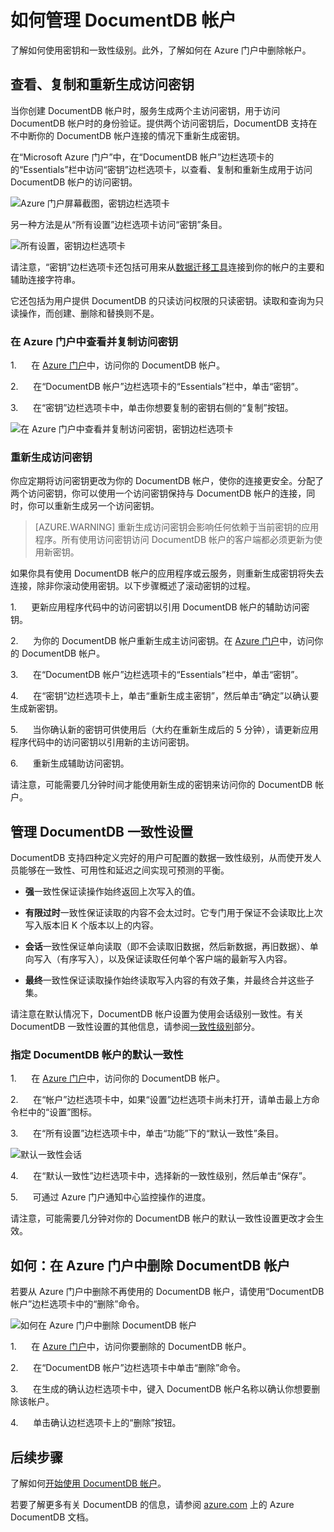 <properties
	pageTitle="通过 Azure 门户管理 DocumentDB 帐户 | Azure"
	description="了解如何通过 Azure 门户管理你的 DocumentDB 帐户。查找有关使用 Azure 门户查看、复制、删除和访问帐户的指南。"
	keywords="Azure 门户、documentdb、azure、Microsoft azure"
	services="documentdb"
	documentationCenter=""
	authors="AndrewHoh"
	manager="jhubbard"
	editor="cgronlun"/>

<tags
	ms.service="documentdb"
	ms.date="02/26/2016"
	wacn.date="06/28/2016"/>

# 如何管理 DocumentDB 帐户

了解如何使用密钥和一致性级别。此外，了解如何在 Azure 门户中删除帐户。

## <a id="keys"></a>查看、复制和重新生成访问密钥
当你创建 DocumentDB 帐户时，服务生成两个主访问密钥，用于访问 DocumentDB 帐户时的身份验证。提供两个访问密钥后，DocumentDB 支持在不中断你的 DocumentDB 帐户连接的情况下重新生成密钥。

在“Microsoft Azure 门户”中，在“DocumentDB 帐户”边栏选项卡的的“Essentials”栏中访问“密钥”边栏选项卡，以查看、复制和重新生成用于访问 DocumentDB 帐户的访问密钥。[](https://portal.azure.cn/)

![Azure 门户屏幕截图，密钥边栏选项卡](./media/documentdb-manage-account/keys.png)

另一种方法是从“所有设置”边栏选项卡访问“密钥”条目。

![所有设置，密钥边栏选项卡](./media/documentdb-manage-account/allsettingskeys.png)

请注意，“密钥”边栏选项卡还包括可用来从[数据迁移工具](/documentation/articles/documentdb-import-data)连接到你的帐户的主要和辅助连接字符串。

它还包括为用户提供 DocumentDB 的只读访问权限的只读密钥。读取和查询为只读操作，而创建、删除和替换则不是。

### 在 Azure 门户中查看并复制访问密钥

1.      在 [Azure 门户](https://portal.azure.cn/)中，访问你的 DocumentDB 帐户。 

2.      在“DocumentDB 帐户”边栏选项卡的“Essentials”栏中，单击“密钥”。

3.      在“密钥”边栏选项卡中，单击你想要复制的密钥右侧的“复制”按钮。

  ![在 Azure 门户中查看并复制访问密钥，密钥边栏选项卡](./media/documentdb-manage-account/copykeys.png)

### 重新生成访问密钥

你应定期将访问密钥更改为你的 DocumentDB 帐户，使你的连接更安全。分配了两个访问密钥，你可以使用一个访问密钥保持与 DocumentDB 帐户的连接，同时，你可以重新生成另一个访问密钥。

> [AZURE.WARNING] 重新生成访问密钥会影响任何依赖于当前密钥的应用程序。所有使用访问密钥访问 DocumentDB 帐户的客户端都必须更新为使用新密钥。

如果你具有使用 DocumentDB 帐户的应用程序或云服务，则重新生成密钥将失去连接，除非你滚动使用密钥。以下步骤概述了滚动密钥的过程。

1.      更新应用程序代码中的访问密钥以引用 DocumentDB 帐户的辅助访问密钥。

2.      为你的 DocumentDB 帐户重新生成主访问密钥。在 [Azure 门户](https://portal.azure.cn/)中，访问你的 DocumentDB 帐户。

3.      在“DocumentDB 帐户”边栏选项卡的“Essentials”栏中，单击“密钥”。

4.      在“密钥”边栏选项卡上，单击“重新生成主密钥”，然后单击“确定”以确认要生成新密钥。

5.      当你确认新的密钥可供使用后（大约在重新生成后的 5 分钟），请更新应用程序代码中的访问密钥以引用新的主访问密钥。

6.      重新生成辅助访问密钥。

请注意，可能需要几分钟时间才能使用新生成的密钥来访问你的 DocumentDB 帐户。

## <a id="consistency"></a>管理 DocumentDB 一致性设置
DocumentDB 支持四种定义完好的用户可配置的数据一致性级别，从而使开发人员能够在一致性、可用性和延迟之间实现可预测的平衡。

- **强**一致性保证读操作始终返回上次写入的值。

- **有限过时**一致性保证读取的内容不会太过时。它专门用于保证不会读取比上次写入版本旧 K 个版本以上的内容。

- **会话**一致性保证单向读取（即不会读取旧数据，然后新数据，再旧数据）、单向写入（有序写入），以及保证读取任何单个客户端的最新写入内容。

- **最终**一致性保证读取操作始终读取写入内容的有效子集，并最终合并这些子集。

请注意在默认情况下，DocumentDB 帐户设置为使用会话级别一致性。有关 DocumentDB 一致性设置的其他信息，请参阅[一致性级别](http://go.microsoft.com/fwlink/p/?LinkId=402365)部分。

### 指定 DocumentDB 帐户的默认一致性

1.      在 [Azure 门户](https://portal.azure.cn/)中，访问你的 DocumentDB 帐户。 

2.      在“帐户”边栏选项卡中，如果“设置”边栏选项卡尚未打开，请单击最上方命令栏中的“设置”图标。

3.      在“所有设置”边栏选项卡中，单击“功能”下的“默认一致性”条目。

![默认一致性会话](./media/documentdb-manage-account/chooseandsaveconsistency.png)

4.      在“默认一致性”边栏选项卡中，选择新的一致性级别，然后单击“保存”。

5.      可通过 Azure 门户通知中心监控操作的进度。

请注意，可能需要几分钟对你的 DocumentDB 帐户的默认一致性设置更改才会生效。

## <a id="delete"></a>如何：在 Azure 门户中删除 DocumentDB 帐户
若要从 Azure 门户中删除不再使用的 DocumentDB 帐户，请使用“DocumentDB 帐户”边栏选项卡中的“删除”命令。

![如何在 Azure 门户中删除 DocumentDB 帐户](./media/documentdb-manage-account/deleteaccountconfirmation.png)

1.      在 [Azure 门户](https://portal.azure.cn/)中，访问你要删除的 DocumentDB 帐户。 

2.      在“DocumentDB 帐户”边栏选项卡中单击“删除”命令。

3.      在生成的确认边栏选项卡中，键入 DocumentDB 帐户名称以确认你想要删除该帐户。

4.      单击确认边栏选项卡上的“删除”按钮。

## <a id="next"></a>后续步骤

了解如何[开始使用 DocumentDB 帐户](http://go.microsoft.com/fwlink/p/?LinkId=402364)。

若要了解更多有关 DocumentDB 的信息，请参阅 [azure.com](http://go.microsoft.com/fwlink/?LinkID=402319&clcid=0x409) 上的 Azure DocumentDB 文档。

<!---HONumber=Mooncake_0425_2016-->